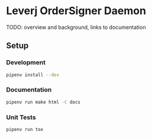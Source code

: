 # Leverj OrderSigner Daemon
TODO: overview and background, links to documentation

## Setup
### Development
```bash
pipenv install --dev
```

### Documentation
```bash
pipenv run make html -C docs
```

### Unit Tests
```bash
pipenv run tox
```

